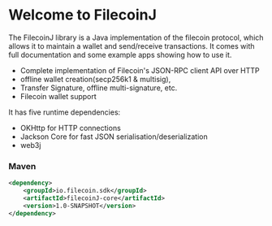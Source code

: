 # Welcome to FilecoinJ

The FilecoinJ library is a Java implementation of the filecoin protocol, which allows it to maintain a wallet
and send/receive transactions. It comes with full documentation and some example apps showing how to use it.


+ Complete implementation of Filecoin's JSON-RPC client API over HTTP
+ offline wallet creation(secp256k1 & multisig), 
+ Transfer Signature, offline multi-signature, etc.
+ Filecoin wallet support

It has five runtime dependencies:
+ OKHttp for HTTP connections
+ Jackson Core for fast JSON serialisation/deserialization
+ web3j 

### Maven
```xml
<dependency>
    <groupId>io.filecoin.sdk</groupId>
    <artifactId>filecoinJ-core</artifactId>
    <version>1.0-SNAPSHOT</version>
</dependency>
```

